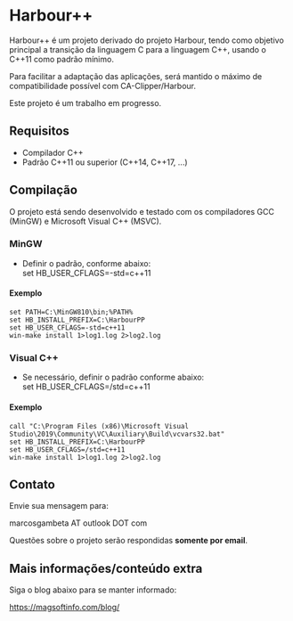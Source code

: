 # Harbour++

Harbour++ é um projeto derivado do projeto Harbour, tendo como objetivo principal
a transição da linguagem C para a linguagem C++, usando o C++11 como padrão mínimo.

Para facilitar a adaptação das aplicações, será mantido o máximo de compatibilidade
possível com CA-Clipper/Harbour.

Este projeto é um trabalho em progresso.

## Requisitos
* Compilador C++
* Padrão C++11 ou superior (C++14, C++17, ...)

## Compilação

O projeto está sendo desenvolvido e testado com os compiladores GCC (MinGW) e Microsoft Visual C++ (MSVC).

### MinGW
* Definir o padrão, conforme abaixo:  
set HB_USER_CFLAGS=-std=c++11

#### Exemplo
```Batch
set PATH=C:\MinGW810\bin;%PATH%
set HB_INSTALL_PREFIX=C:\HarbourPP
set HB_USER_CFLAGS=-std=c++11
win-make install 1>log1.log 2>log2.log
```

### Visual C++
* Se necessário, definir o padrão conforme abaixo:  
set HB_USER_CFLAGS=/std=c++11

#### Exemplo
```Batch
call "C:\Program Files (x86)\Microsoft Visual Studio\2019\Community\VC\Auxiliary\Build\vcvars32.bat"
set HB_INSTALL_PREFIX=C:\HarbourPP
set HB_USER_CFLAGS=/std=c++11
win-make install 1>log1.log 2>log2.log
```

## Contato

Envie sua mensagem para:

marcosgambeta AT outlook DOT com

Questões sobre o projeto serão respondidas **somente por email**.  

## Mais informações/conteúdo extra

Siga o blog abaixo para se manter informado:

https://magsoftinfo.com/blog/
